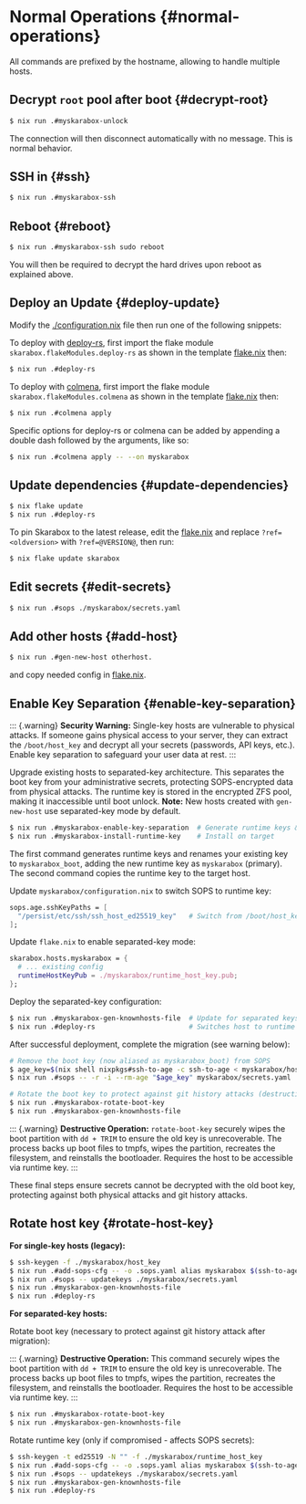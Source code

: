 # Normal Operations {#normal-operations}

All commands are prefixed by the hostname, allowing to handle multiple hosts.

## Decrypt `root` pool after boot {#decrypt-root}

   ```bash
   $ nix run .#myskarabox-unlock
   ```

   The connection will then disconnect automatically with no message.
   This is normal behavior.

## SSH in {#ssh}

   ```bash
   $ nix run .#myskarabox-ssh
   ```

## Reboot {#reboot}

   ```bash
   $ nix run .#myskarabox-ssh sudo reboot
   ```

   You will then be required to decrypt the hard drives upon reboot as explained above.

## Deploy an Update {#deploy-update}

   Modify the [./configuration.nix](@REPO@/template/myskarabox/configuration.nix) file then run one of the following snippets:

   To deploy with [deploy-rs](https://github.com/serokell/deploy-rs),
   first import the flake module `skarabox.flakeModules.deploy-rs` as shown in the template [flake.nix][] then:
   ```bash
   $ nix run .#deploy-rs
   ```

   [flake.nix]: @REPO@/template/flake.nix

   To deploy with [colmena](https://github.com/zhaofengli/colmena),
   first import the flake module `skarabox.flakeModules.colmena` as shown in the template [flake.nix][] then:
   ```bash
   $ nix run .#colmena apply
   ```

   Specific options for deploy-rs or colmena can be added by appending
   a double dash followed by the arguments, like so:

   ```bash
   $ nix run .#colmena apply -- --on myskarabox
   ```

## Update dependencies {#update-dependencies}

   ```bash
   $ nix flake update
   $ nix run .#deploy-rs
   ```

   To pin Skarabox to the latest release, edit the [flake.nix][]
   and replace `?ref=<oldversion>` with `?ref=@VERSION@`,
   then run:
   
   ```bash
   $ nix flake update skarabox
   ```

## Edit secrets {#edit-secrets}

   ```bash
   $ nix run .#sops ./myskarabox/secrets.yaml
   ```

## Add other hosts {#add-host}

   ```bash
   $ nix run .#gen-new-host otherhost.
   ```

   and copy needed config in [flake.nix][].

## Enable Key Separation {#enable-key-separation}

   ::: {.warning}
   **Security Warning:** Single-key hosts are vulnerable to physical attacks. If someone gains physical access to your server, they can extract the `/boot/host_key` and decrypt all your secrets (passwords, API keys, etc.). Enable key separation to safeguard your user data at rest.
   :::

   Upgrade existing hosts to separated-key architecture. This separates the boot key from your administrative secrets, protecting SOPS-encrypted data from physical attacks. The runtime key is stored in the encrypted ZFS pool, making it inaccessible until boot unlock. **Note:** New hosts created with `gen-new-host` use separated-key mode by default.

   ```bash
   $ nix run .#myskarabox-enable-key-separation  # Generate runtime keys & update SOPS
   $ nix run .#myskarabox-install-runtime-key    # Install on target
   ```

   The first command generates runtime keys and renames your existing key to `myskarabox_boot`, adding the new runtime key as `myskarabox` (primary). The second command copies the runtime key to the target host.

   Update `myskarabox/configuration.nix` to switch SOPS to runtime key:
   ```nix
   sops.age.sshKeyPaths = [
     "/persist/etc/ssh/ssh_host_ed25519_key"   # Switch from /boot/host_key
   ];
   ```

   Update `flake.nix` to enable separated-key mode:
   ```nix
   skarabox.hosts.myskarabox = {
     # ... existing config
     runtimeHostKeyPub = ./myskarabox/runtime_host_key.pub;
   };
   ```

   Deploy the separated-key configuration:
   ```bash
   $ nix run .#myskarabox-gen-knownhosts-file  # Update for separated keys
   $ nix run .#deploy-rs                       # Switches host to runtime key
   ```

   After successful deployment, complete the migration (see warning below):
   ```bash
   # Remove the boot key (now aliased as myskarabox_boot) from SOPS
   $ age_key=$(nix shell nixpkgs#ssh-to-age -c ssh-to-age < myskarabox/host_key.pub)
   $ nix run .#sops -- -r -i --rm-age "$age_key" myskarabox/secrets.yaml

   # Rotate the boot key to protect against git history attacks (destructive)
   $ nix run .#myskarabox-rotate-boot-key
   $ nix run .#myskarabox-gen-knownhosts-file
   ```

   ::: {.warning}
   **Destructive Operation:** `rotate-boot-key` securely wipes the boot partition with `dd + TRIM` to ensure the old key is unrecoverable. The process backs up boot files to tmpfs, wipes the partition, recreates the filesystem, and reinstalls the bootloader. Requires the host to be accessible via runtime key.
   :::

   These final steps ensure secrets cannot be decrypted with the old boot key, protecting against both physical attacks and git history attacks.

## Rotate host key {#rotate-host-key}

   **For single-key hosts (legacy):**

   ```bash
   $ ssh-keygen -f ./myskarabox/host_key
   $ nix run .#add-sops-cfg -- -o .sops.yaml alias myskarabox $(ssh-to-age -i ./myskarabox/host_key.pub)
   $ nix run .#sops -- updatekeys ./myskarabox/secrets.yaml
   $ nix run .#myskarabox-gen-knownhosts-file
   $ nix run .#deploy-rs
   ```

   **For separated-key hosts:**

   Rotate boot key (necessary to protect against git history attack after migration):
   
   ::: {.warning}
   **Destructive Operation:** This command securely wipes the boot partition with `dd + TRIM` to ensure the old key is unrecoverable. The process backs up boot files to tmpfs, wipes the partition, recreates the filesystem, and reinstalls the bootloader. Requires the host to be accessible via runtime key.
   :::
   
   ```bash
   $ nix run .#myskarabox-rotate-boot-key
   $ nix run .#myskarabox-gen-knownhosts-file
   ```

   Rotate runtime key (only if compromised - affects SOPS secrets):
   ```bash
   $ ssh-keygen -t ed25519 -N "" -f ./myskarabox/runtime_host_key
   $ nix run .#add-sops-cfg -- -o .sops.yaml alias myskarabox $(ssh-to-age -i ./myskarabox/runtime_host_key.pub)
   $ nix run .#sops -- updatekeys ./myskarabox/secrets.yaml
   $ nix run .#myskarabox-gen-knownhosts-file
   $ nix run .#deploy-rs
   ```
